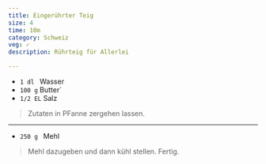 ```yaml
---
title: Eingerührter Teig
size: 4
time: 10m
category: Schweiz
veg: ✓
description: Rührteig für Allerlei 

---
```


- `1 dl ` Wasser
- `100 g` Butter`
- `1/2 EL` Salz


> Zutaten in PFanne zergehen lassen.

---

- `250 g ` Mehl


> Mehl dazugeben und dann kühl stellen. Fertig. 